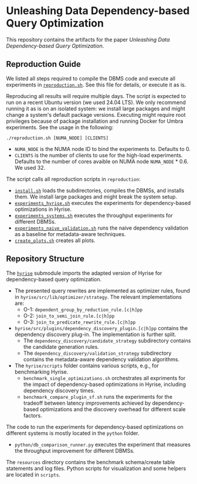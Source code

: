# Unleashing Data Dependency-based Query Optimization
This repository contains the artifacts for the paper _Unleashing Data Dependency-based Query Optimization_.

## Reproduction Guide

We listed all steps required to compile the DBMS code and execute all experiments in [`reproduction.sh`](reproduction.sh). See this file for details, or execute it as is.

Reproducing all results will require multiple days.
The script is expected to run on a recent Ubuntu version (we used 24.04 LTS).
We only recommend running it as is on an isolated system: we install large packages and might change a system's default package versions.
Executing might require root privileges because of package installation and running Docker for Umbra experiments.
See the usage in the following:
```
./reproduction.sh [NUMA_NODE] [CLIENTS]
```
- `NUMA_NODE` is the NUMA node ID to bind the experiments to. Defaults to 0.
- `CLIENTS` is the number of clients to use for the high-load experiments. Defaults to the number of cores avaible on NUMA node `NUMA_NODE` * 0.6. We used 32.

The script calls all reproduction scripts in `reproduction`:
- [`install.sh`](reproduction/install.sh) loads the subdirectories, compiles the DBMSs, and installs them. We install large packages and might break the system setup.
- [`experiments_hyrise.sh`](reproduction/experiments_hyrise.sh) executes the experiments for dependency-based optimizations in Hyrise.
- [`experiments_systems.sh`](reproduction/experiments_systems.sh) executes the throughput experiments for different DBMSs.
- [`experiments_naive_validation.sh`](reproduction/experiments_naive_validation.sh) runs the naive dependency validation as a baseline for metadata-aware techniques.
- [`create_plots.sh`](reproduction/create_plots.sh) creates all plots.

## Repository Structure

The [`hyrise`](https://github.com/HPI-Information-Systems/dependency-based-optimization-hyrise) submodule imports the adapted version of Hyrise for dependency-based query optimization.
- The presented query rewrites are implemented as optimizer rules, found in `hyrise/src/lib/optimizer/strategy`. The relevant implementations are:
  - O-1: `dependent_group_by_reduction_rule.[c|h]pp`
  - O-2: `join_to_semi_join_rule.[c|h]pp`
  - O-3: `join_to_predicate_rewrite_rule.[c|h]pp`
- `hyrise/src/plugins/dependency_discovery_plugin.[c|h]pp` contains the dependency discovery plug-in. The implementation is further split.
  - The `dependency_discovery/candidate_strategy` subdirectory contains the candidate generation rules.
  - The `dependency_discovery/validation_strategy` subdirectory contains the metadata-aware dependency validation algorithms.
- The `hyrise/scripts` folder contains various scripts, e.g., for benchmarking Hyrise.
  - `benchmark_single_optimizations.sh` orchestrates all expriments for the impact of dependency-based optimizations in Hyrise, including dependency discovery times.
  - `benchmark_compare_plugin_sf.sh` runs the experiments for the tradeoff between latency improvements achieved by dependency-based optimizations and the discovery overhead for different scale factors.

The code to run the experiments for dependency-based optimizations on different systems is mostly located in the `python` folder.

- `python/db_comparison_runner.py` executes the experiment that measures the throughput improvement for different DBMSs.


The `resources` directory contains the benchmark schema/create table statements and log files.
Python scripts for visualization and some helpers are located in `scripts`.
